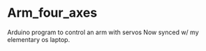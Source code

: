 # Arm_four_axes
Arduino program to control an arm with servos
Now synced w/ my elementary os laptop.

